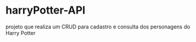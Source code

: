 # harryPotter-API
projeto que realiza um CRUD para cadastro e consulta dos personagens do Harry Potter
